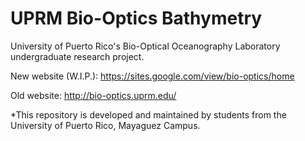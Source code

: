 # UPRM Bio-Optics Bathymetry

University of Puerto Rico's Bio-Optical Oceanography Laboratory undergraduate research project.

New website (W.I.P.): https://sites.google.com/view/bio-optics/home

Old website: http://bio-optics.uprm.edu/

\*This repository is developed and maintained by students from the University of Puerto Rico, Mayaguez Campus.
